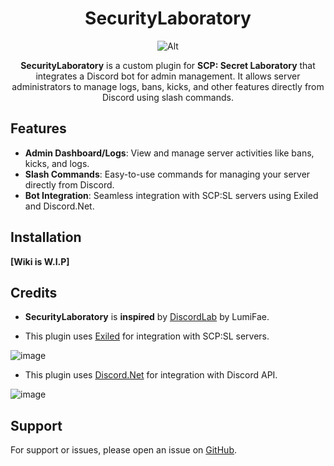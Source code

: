 <div align="center">
<h1>SecurityLaboratory</h1>


![Alt](https://repobeats.axiom.co/api/embed/c7b20d261f0e6247f8bb9890c434f518ca76613b.svg "Repobeats analytics image")


**SecurityLaboratory** is a custom plugin for **SCP: Secret Laboratory** that integrates a Discord bot for admin management. It allows server administrators to manage logs, bans, kicks, and other features directly from Discord using slash commands.
</div>

## Features

- **Admin Dashboard/Logs**: View and manage server activities like bans, kicks, and logs.
- **Slash Commands**: Easy-to-use commands for managing your server directly from Discord.
- **Bot Integration**: Seamless integration with SCP:SL servers using Exiled and Discord.Net.

## Installation

**[Wiki is W.I.P]**

## Credits

- **SecurityLaboratory** is **inspired** by [DiscordLab](https://github.com/DiscordLabSCP/DiscordLab) by LumiFae.
  
- This plugin uses [Exiled](https://github.com/ExMod-Team/EXILED) for integration with SCP:SL servers.

![image](https://github.com/user-attachments/assets/729352e8-6279-4770-92f2-84a2a1b59cae) 

- This plugin uses [Discord.Net](https://docs.discordnet.dev/) for integration with Discord API.

![image](https://github.com/user-attachments/assets/89b1f414-0f8a-4eed-922c-76c0a79d035e)

## Support

For support or issues, please open an issue on [GitHub](https://github.com/RLLanonymous/SecurityLaboratory/issues).
